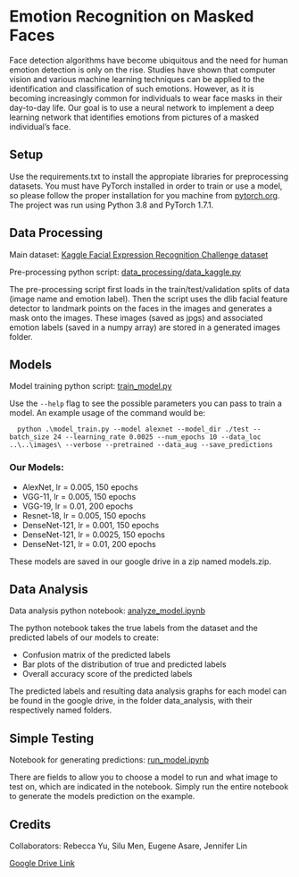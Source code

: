 # Emotion Recognition on Masked Faces

Face detection algorithms have become ubiquitous and the need for human emotion detection is only on the rise. Studies have shown that computer vision and various machine learning techniques can be applied to the identification and classification of such emotions. However, as it is becoming increasingly common for individuals to wear face masks in their day-to-day life. Our goal is to use a neural network to implement a deep learning network that identifies emotions from pictures of a masked individual’s face.

## Setup

Use the requirements.txt to install the appropiate libraries for preprocessing datasets. You must have PyTorch installed in order to train or use a model, so please follow the proper installation for you machine from [pytorch.org](pytorch.org). The project was run using Python 3.8 and PyTorch 1.7.1.
## Data Processing

Main dataset: [Kaggle Facial Expression Recognition Challenge dataset](https://www.kaggle.com/debanga/facial-expression-recognition-challenge)

Pre-processing python script: [data_processing/data_kaggle.py](https://github.com/rebyu/masked-emotions/blob/master/data_processing/data_kaggle.py)

The pre-processing script first loads in the train/test/validation splits of data (image name and emotion label). Then the script uses the dlib facial feature detector to landmark points on the faces in the images and generates a mask onto the images. These images (saved as jpgs) and associated emotion labels (saved in a numpy array) are stored in a generated images folder.

## Models

Model training python script: [train_model.py](https://github.com/rebyu/masked-emotions/blob/master/train_model.py)

Use the `--help` flag to see the possible parameters you can pass to train a model. An example usage of the command would be:

```
  python .\model_train.py --model alexnet --model_dir ./test --batch_size 24 --learning_rate 0.0025 --num_epochs 10 --data_loc ..\..\images\ --verbose --pretrained --data_aug --save_predictions
```

### Our Models:

- AlexNet, lr = 0.005, 150 epochs
- VGG-11, lr = 0.005, 150 epochs
- VGG-19, lr = 0.01, 200 epochs
- Resnet-18, lr = 0.005, 150 epochs
- DenseNet-121, lr = 0.001, 150 epochs
- DenseNet-121, lr = 0.0025, 150 epochs
- DenseNet-121, lr = 0.01, 200 epochs

These models are saved in our google drive in a zip named models.zip.

## Data Analysis

Data analysis python notebook: [analyze_model.ipynb](https://github.com/rebyu/masked-emotions/blob/master/analyze_model.ipynb)

The python notebook takes the true labels from the dataset and the predicted labels of our models to create:

- Confusion matrix of the predicted labels
- Bar plots of the distribution of true and predicted labels
- Overall accuracy score of the predicted labels

The predicted labels and resulting data analysis graphs for each model can be found in the google drive, in the folder data_analysis, with their respectively named folders.

## Simple Testing

Notebook for generating predictions: [run_model.ipynb](https://github.com/rebyu/masked-emotions/blob/master/run_model.ipynb)

There are fields to allow you to choose a model to run and what image to test on, which are indicated in the notebook. Simply run the entire notebook to generate the models prediction on the example.

## Credits

Collaborators: Rebecca Yu, Silu Men, Eugene Asare, Jennifer Lin

[Google Drive Link](https://drive.google.com/drive/folders/1gMW66r3nVHQshfGd1qnWm159tcPMVSmy?usp=sharing)
